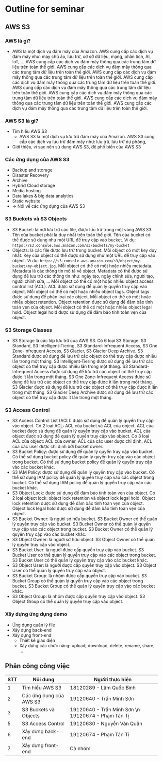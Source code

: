 # Outline for seminar

## AWS S3

### AWS là gì?

- AWS là một dịch vụ đám mây của Amazon. AWS cung cấp các dịch vụ đám mây như: máy chủ ảo, lưu trữ, cơ sở dữ liệu, mạng, phân tích, AI, IoT, ... AWS cung cấp các dịch vụ đám mây thông qua các trung tâm dữ liệu trên toàn thế giới. AWS cung cấp các dịch vụ đám mây thông qua các trung tâm dữ liệu trên toàn thế giới. AWS cung cấp các dịch vụ đám mây thông qua các trung tâm dữ liệu trên toàn thế giới. AWS cung cấp các dịch vụ đám mây thông qua các trung tâm dữ liệu trên toàn thế giới. AWS cung cấp các dịch vụ đám mây thông qua các trung tâm dữ liệu trên toàn thế giới. AWS cung cấp các dịch vụ đám mây thông qua các trung tâm dữ liệu trên toàn thế giới. AWS cung cấp các dịch vụ đám mây thông qua các trung tâm dữ liệu trên toàn thế giới. AWS cung cấp các dịch vụ đám mây thông qua các trung tâm dữ liệu trên toàn thế giới.

### AWS S3 là gì?

- Tìm hiểu AWS S3
  - AWS S3 là một dịch vụ lưu trữ đám mây của Amazon. AWS S3 cung cấp các dịch vụ lưu trữ đám mây như: lưu trữ, lưu trữ dự phòng,
- Giới thiệu, vì sao nên sử dụng AWS S3, độ phổ biến của AWS S3

### Các ứng dụng của AWS S3

- Backup and storage
- Disaster Recovery
- Archive
- Hybrid Cloud storage
- Media hosting
- Data lakes & big data analytics
- Static website
- => Nói về các ứng dụng của AWS S3

### S3 Buckets và S3 Objects

- S3 Bucket: là nơi lưu trữ các file, được lưu trữ trong một vùng AWS S3. Tên của bucket phải là duy nhất trên toàn thế giới. Tên của bucket có thể được sử dụng như một URL để truy cập vào bucket. Ví dụ: `https://s3.console.aws.amazon.com/s3/buckets/my-bucket`
- Objects: là các file được lưu trữ trong bucket. Mỗi object có một key duy nhất. Key của object có thể được sử dụng như một URL để truy cập vào object. Ví dụ: `https://s3.console.aws.amazon.com/s3/object/my-bucket/my-object.jpg`. Mỗi object có thể có một hoặc nhiều metadata. Metadata là các thông tin mô tả về object. Metadata có thể được sử dụng để lưu trữ các thông tin như: ngày tạo, ngày chỉnh sửa, người tạo, người chỉnh sửa, ... Mỗi object có thể có một hoặc nhiều object access control list (ACL). ACL được sử dụng để quản lý quyền truy cập vào object. Mỗi object có thể có một hoặc nhiều object tags. Object tags được sử dụng để phân loại các object. Mỗi object có thể có một hoặc nhiều object retention. Object retention được sử dụng để đảm bảo tính toàn vẹn của object. Mỗi object có thể có một hoặc nhiều object legal hold. Object legal hold được sử dụng để đảm bảo tính toàn vẹn của object.

### S3 Storage Classes

- S3 Storage là các lớp lưu trữ của AWS S3. Có 6 loại S3 Storage: S3 Standard, S3 Intelligent-Tiering, S3 Standard-Infrequent Access, S3 One Zone-Infrequent Access, S3 Glacier, S3 Glacier Deep Archive. S3 Standard được sử dụng để lưu trữ các object có thể truy cập được nhiều lần trong một tháng. S3 Intelligent-Tiering được sử dụng để lưu trữ các object có thể truy cập được nhiều lần trong một tháng. S3 Standard-Infrequent Access được sử dụng để lưu trữ các object có thể truy cập được ít lần trong một tháng. S3 One Zone-Infrequent Access được sử dụng để lưu trữ các object có thể truy cập được ít lần trong một tháng. S3 Glacier được sử dụng để lưu trữ các object có thể truy cập được ít lần trong một tháng. S3 Glacier Deep Archive được sử dụng để lưu trữ các object có thể truy cập được ít lần trong một tháng.

### S3 Access Control

- S3 Access Control List (ACL): được sử dụng để quản lý quyền truy cập vào object. Có 2 loại ACL: ACL của bucket và ACL của object. ACL của bucket được sử dụng để quản lý quyền truy cập vào bucket. ACL của object được sử dụng để quản lý quyền truy cập vào object. Có 3 loại ACL của object: ACL của owner, ACL của các user được chỉ định, ACL của các user được chỉ định bởi bucket owner.
- S3 Bucket Policy: được sử dụng để quản lý quyền truy cập vào bucket. Có thể sử dụng bucket policy để quản lý quyền truy cập vào các object trong bucket. Có thể sử dụng bucket policy để quản lý quyền truy cập vào các bucket khác.
- S3 IAM Policy: được sử dụng để quản lý quyền truy cập vào bucket. Có thể sử dụng IAM policy để quản lý quyền truy cập vào các object trong bucket. Có thể sử dụng IAM policy để quản lý quyền truy cập vào các bucket khác.
- S3 Object Lock: được sử dụng để đảm bảo tính toàn vẹn của object. Có 2 loại object lock: object lock retention và object lock legal hold. Object lock retention được sử dụng để đảm bảo tính toàn vẹn của object. Object lock legal hold được sử dụng để đảm bảo tính toàn vẹn của object.
- S3 Bucket Owner: là người sở hữu bucket. S3 Bucket Owner có thể quản lý quyền truy cập vào bucket. S3 Bucket Owner có thể quản lý quyền truy cập vào các object trong bucket. S3 Bucket Owner có thể quản lý quyền truy cập vào các bucket khác.
- S3 Object Owner: là người sở hữu object. S3 Object Owner có thể quản lý quyền truy cập vào object.
- S3 Bucket User: là người được cấp quyền truy cập vào bucket. S3 Bucket User có thể quản lý quyền truy cập vào các object trong bucket. S3 Bucket User có thể quản lý quyền truy cập vào các bucket khác.
- S3 Object User: là người được cấp quyền truy cập vào object. S3 Object User có thể quản lý quyền truy cập vào object.
- S3 Bucket Group: là nhóm được cấp quyền truy cập vào bucket. S3 Bucket Group có thể quản lý quyền truy cập vào các object trong bucket. S3 Bucket Group có thể quản lý quyền truy cập vào các bucket khác.
- S3 Object Group: là nhóm được cấp quyền truy cập vào object. S3 Object Group có thể quản lý quyền truy cập vào object.

### Xây dựng ứng dụng demo

- Ứng dụng quản lý file
- Xây dựng back-end
- Xây dựng front-end
  - Thiết kế giao diện
  - Xây dựng các chức năng: upload, download, delete, rename, share, ...

## Phân công công việc

| STT | Nội dung                | Người thực hiện                                    |
| --- | ----------------------- | -------------------------------------------------- |
| 1   | Tìm hiểu AWS S3         | 18120289 - Lâm Quốc Bình                           |
| 2   | Các ứng dụng của AWS S3 | 19120640 - Trần Minh Sơn                           |
| 3   | S3 Buckets và Objects   | 19120640 - Trần Minh Sơn \n 19120674 - Phạm Tân Tị |
| 5   | S3 Access Control       | 19120630 - Nguyễn Văn Quân                         |
| 6   | Xây dựng back-end       | 19120674 - Phạm Tân Tị                             |
| 7   | Xây dựng front-end      | Cả nhóm                                            |
